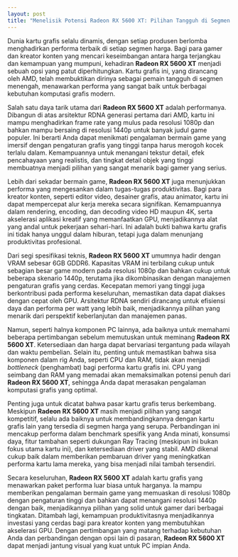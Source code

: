 ```yaml
---
layout: post
title: "Menelisik Potensi Radeon RX 5600 XT: Pilihan Tangguh di Segmen Menengah"
---
```


Dunia kartu grafis selalu dinamis, dengan setiap produsen berlomba menghadirkan performa terbaik di setiap segmen harga. Bagi para gamer dan kreator konten yang mencari keseimbangan antara harga terjangkau dan kemampuan yang mumpuni, kehadiran **Radeon RX 5600 XT** menjadi sebuah opsi yang patut diperhitungkan. Kartu grafis ini, yang dirancang oleh AMD, telah membuktikan dirinya sebagai pemain tangguh di segmen menengah, menawarkan performa yang sangat baik untuk berbagai kebutuhan komputasi grafis modern.

Salah satu daya tarik utama dari **Radeon RX 5600 XT** adalah performanya. Dibangun di atas arsitektur RDNA generasi pertama dari AMD, kartu ini mampu menghadirkan frame rate yang mulus pada resolusi 1080p dan bahkan mampu bersaing di resolusi 1440p untuk banyak judul game populer. Ini berarti Anda dapat menikmati pengalaman bermain game yang imersif dengan pengaturan grafis yang tinggi tanpa harus merogoh kocek terlalu dalam. Kemampuannya untuk menangani tekstur detail, efek pencahayaan yang realistis, dan tingkat detail objek yang tinggi membuatnya menjadi pilihan yang sangat menarik bagi gamer yang serius.

Lebih dari sekadar bermain game, **Radeon RX 5600 XT** juga menunjukkan performa yang mengesankan dalam tugas-tugas produktivitas. Bagi para kreator konten, seperti editor video, desainer grafis, atau animator, kartu ini dapat mempercepat alur kerja mereka secara signifikan. Kemampuannya dalam rendering, encoding, dan decoding video HD maupun 4K, serta akselerasi aplikasi kreatif yang memanfaatkan GPU, menjadikannya alat yang andal untuk pekerjaan sehari-hari. Ini adalah bukti bahwa kartu grafis ini tidak hanya unggul dalam hiburan, tetapi juga dalam menunjang produktivitas profesional.

Dari segi spesifikasi teknis, **Radeon RX 5600 XT** umumnya hadir dengan VRAM sebesar 6GB GDDR6. Kapasitas VRAM ini terbilang cukup untuk sebagian besar game modern pada resolusi 1080p dan bahkan cukup untuk beberapa skenario 1440p, terutama jika dikombinasikan dengan manajemen pengaturan grafis yang cerdas. Kecepatan memori yang tinggi juga berkontribusi pada performa keseluruhan, memastikan data dapat diakses dengan cepat oleh GPU. Arsitektur RDNA sendiri dirancang untuk efisiensi daya dan performa per watt yang lebih baik, menjadikannya pilihan yang menarik dari perspektif keberlanjutan dan manajemen panas.

Namun, seperti halnya komponen PC lainnya, ada baiknya untuk memahami beberapa pertimbangan sebelum memutuskan untuk meminang **Radeon RX 5600 XT**. Ketersediaan dan harga dapat bervariasi tergantung pada wilayah dan waktu pembelian. Selain itu, penting untuk memastikan bahwa sisa komponen dalam rig Anda, seperti CPU dan RAM, tidak akan menjadi *bottleneck* (penghambat) bagi performa kartu grafis ini. CPU yang seimbang dan RAM yang memadai akan memaksimalkan potensi penuh dari **Radeon RX 5600 XT**, sehingga Anda dapat merasakan pengalaman komputasi grafis yang optimal.

Penting juga untuk dicatat bahwa pasar kartu grafis terus berkembang. Meskipun **Radeon RX 5600 XT** masih menjadi pilihan yang sangat kompetitif, selalu ada baiknya untuk membandingkannya dengan kartu grafis lain yang tersedia di segmen harga yang serupa. Perbandingan ini mencakup performa dalam benchmark spesifik yang Anda minati, konsumsi daya, fitur tambahan seperti dukungan Ray Tracing (meskipun ini bukan fokus utama kartu ini), dan ketersediaan driver yang stabil. AMD dikenal cukup baik dalam memberikan pembaruan driver yang meningkatkan performa kartu lama mereka, yang bisa menjadi nilai tambah tersendiri.

Secara keseluruhan, **Radeon RX 5600 XT** adalah kartu grafis yang menawarkan paket performa luar biasa untuk harganya. Ia mampu memberikan pengalaman bermain game yang memuaskan di resolusi 1080p dengan pengaturan tinggi dan bahkan dapat menangani resolusi 1440p dengan baik, menjadikannya pilihan yang solid untuk gamer dari berbagai tingkatan. Ditambah lagi, kemampuan produktivitasnya menjadikannya investasi yang cerdas bagi para kreator konten yang membutuhkan akselerasi GPU. Dengan pertimbangan yang matang terhadap kebutuhan Anda dan perbandingan dengan opsi lain di pasaran, **Radeon RX 5600 XT** dapat menjadi jantung visual yang kuat untuk PC impian Anda.
